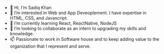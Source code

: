- 👋 Hi, I’m Sadiq Khan
- 👀 I’m interested in Web and App Deveoplement. I have expertise in HTML, CSS, and Javascript.
- 🌱 I’m currently learning React, ReactNative, NodeJS
- 💞️ I’m looking to collaborate as an intern to upgrading my skills and knowledge.
- 📫 Passionate to work in Software house and to keep adding value to the organization that I represent and serve. 

<!---
GitSadiq/GitSadiq is a ✨ special ✨ repository because its `README.md` (this file) appears on your GitHub profile.
You can click the Preview link to take a look at your changes.
--->
